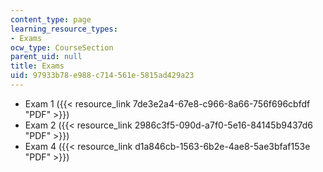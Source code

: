 ```yaml
---
content_type: page
learning_resource_types:
- Exams
ocw_type: CourseSection
parent_uid: null
title: Exams
uid: 97933b78-e988-c714-561e-5815ad429a23
---
```


*   Exam 1 ({{< resource_link 7de3e2a4-67e8-c966-8a66-756f696cbfdf "PDF" >}})
*   Exam 2 ({{< resource_link 2986c3f5-090d-a7f0-5e16-84145b9437d6 "PDF" >}})
*   Exam 4 ({{< resource_link d1a846cb-1563-6b2e-4ae8-5ae3bfaf153e "PDF" >}})